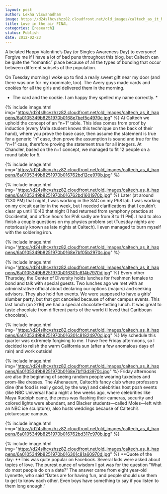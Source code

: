 ```yaml
---
layout: post
author: Lekha Viswanadham
image: https://d24slhcvzhzz82.cloudfront.net/old_images/caltech_as_it_happens/6a0105349b8251970b016301c7fa96970d.jpg
title: Love in the air FINAL
categories: [research]
status: Publish
date: 2012-02-23
---
```


A belated Happy Valentine’s Day (or Singles Awareness Day) to everyone! Forgive me if I have a lot of bad puns throughout this blog, but Caltech can be quite the “romantic” place because of all the types of bonding that occur between different subsets of the population.

On Tuesday morning I woke up to find a really sweet gift near my door (and there was one for my roommate, too). The Avery guys made cards and cookies for all the girls and delivered them in the morning.

* The card and the cookie. I am happy they spelled my name correctly. *


{% include image.html img="https://d24slhcvzhzz82.cloudfront.net/old_images/caltech_as_it_happens/6a0105349b8251970b0168e7bef5c4970c.jpg" %}
At Caltech we uphold the concept of an “n+1” table. This idea comes from proof by induction (every Ma1a student knows this technique on the back of their hand), where you prove the base case, then assume the statement is true for a generic “n” case, then prove the assumption is sound and true for the “n+1” case, therefore proving the statement true for all integers. At Chandler, based on the n+1 concept, we managed to fit 12 people on a round table for 5.


{% include image.html img="https://d24slhcvzhzz82.cloudfront.net/old_images/caltech_as_it_happens/6a0105349b8251970b016762bd12ce970b.jpg" %}

{% include image.html img="https://d24slhcvzhzz82.cloudfront.net/old_images/caltech_as_it_happens/6a0105349b8251970b016762bd1601970b.jpg" %}
Later (at around 11:30 PM) that night, I was working in the SAC on my Ph8 lab. I was working on my circuit earlier in the week, but I needed clarifications that I couldn’t clear up until 10:40 that night (I had returned from symphony practice at Occidental, and office hours for Ph8 sadly are from 8 to 11 PM). I had to also finish a couple questions on my physics problem set (Tuesday nights are notoriously known as late nights at Caltech). I even managed to burn myself with the soldering iron.


{% include image.html img="https://d24slhcvzhzz82.cloudfront.net/old_images/caltech_as_it_happens/6a0105349b8251970b0168e7bf05b2970c.jpg" %}

{% include image.html img="https://d24slhcvzhzz82.cloudfront.net/old_images/caltech_as_it_happens/6a0105349b8251970b016301c814b7970d.jpg" %}
Every other Thursday, the Center of Diversity holds lunches for freshmen females to bond and talk with special guests. Two lunches ago we met with an administrative official about declaring our options (majors) and seeking advisors. They also hold fun events. We were supposed to have a girls’ slumber party, but that got canceled because of other campus events. This last lunch (on 2/16) we had a special chocolate-tasting lunch. It was great to taste chocolate from different parts of the world (I loved that Caribbean chocolate).


{% include image.html img="https://d24slhcvzhzz82.cloudfront.net/old_images/caltech_as_it_happens/6a0105349b8251970b016301c81824970d.jpg" %}
My schedule this quarter was extremely forgiving to me. I have free Friday afternoons, so I decided to relish the warm California sun (after a few anomalous days of rain) and work outside!


{% include image.html img="https://d24slhcvzhzz82.cloudfront.net/old_images/caltech_as_it_happens/6a0105349b8251970b0168e7bf13d3970c.jpg" %}
Friday afternoons are also the beginning of seeing random people wearing tuxedoes and prom-like dresses. The Athenaeum, Caltech’s fancy club where professors dine (the food is really good, by the way) and celebrities host posh events (like NBC Universal had a night a few weeks ago, where celebrities like Maya Rudolph came, the press was flashing their cameras, security and colored lights were abundant, and Blacker students—called Moles—left with an NBC ice sculpture), also hosts weddings because of Caltech’s picturesque campus.


{% include image.html img="https://d24slhcvzhzz82.cloudfront.net/old_images/caltech_as_it_happens/6a0105349b8251970b016762bd317c970b.jpg" %}

{% include image.html img="https://d24slhcvzhzz82.cloudfront.net/old_images/caltech_as_it_happens/6a0105349b8251970b016301c81a60970d.jpg" %}
**Quote of the day: **This was quite popular on Facebook. Several kids were asked about topics of love. The purest ounce of wisdom I got was for the question “What do most people do on a date?” The answer came from eight year-old Lynnette, who said “Dates are for having fun, and people should use them to get to know each other. Even boys have something to say if you listen to them long enough.”
